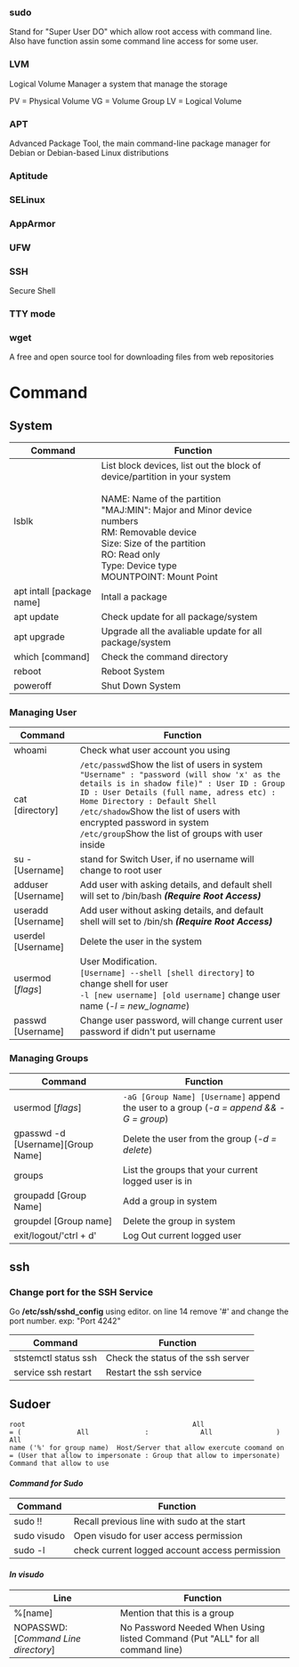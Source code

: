 ### **sudo**  
Stand for "Super User DO" which allow root access with command line. Also have function assin some command line access for some user.

### **LVM** 
Logical Volume Manager a system that manage the storage

PV = Physical Volume 
VG = Volume Group 
LV = Logical Volume 

### **APT** 
Advanced Package Tool, the main command-line package manager for Debian or Debian-based Linux distributions

### **Aptitude**

### **SELinux**

### **AppArmor**

### **UFW**

### **SSH**
Secure Shell

### **TTY mode**

### **wget** 
A free and open source tool for downloading files from web repositories

# **Command**
## **System** 
|Command|Function|
|---|---|
|lsblk|List block devices, list out the block of device/partition in your system<br><br>NAME: Name of the partition<br>"MAJ:MIN": Major and Minor device numbers<br>RM: Removable device<br>Size: Size of the partition<br>RO: Read only<br>Type: Device type<br>MOUNTPOINT: Mount Point|
|apt intall [package name]|Intall a package|
|apt update|Check update for all package/system|
|apt upgrade|Upgrade all the avaliable update for all package/system|
|which [command]|Check the command directory|
|reboot|Reboot System|
|poweroff|Shut Down System|

### **Managing User** 
|Command|Function|
|---|---|
|whoami|Check what user account you using|
|cat [directory]|`/etc/passwd`Show  the list of users in system<br>`"Username" : "password (will show 'x' as the details is in shadow file)" : User ID : Group ID : User Details (full name, adress etc) : Home Directory : Default Shell`<br>`/etc/shadow`Show the list of users with encrypted password in system<br>`/etc/group`Show the list of groups with user inside|
|su - [Username]|stand for Switch User, if no username will change to root user|
|adduser [Username]|Add user with asking details, and default shell will set to /bin/bash ***(Require Root Access)***|
|useradd [Username]|Add user without asking details, and default shell will set to /bin/sh ***(Require Root Access)***|
|userdel [Username]|Delete the user in the system|
|usermod [*flags*]|User Modification.<br>`[Username] --shell [shell directory]` to change shell for user<br>`-l [new username] [old username]` change user name (*-l = new_logname*)|
|passwd [Username]|Change user password, will change current user password if didn't put username

### **Managing Groups** 
|Command|Function|
|---|---|
|usermod [*flags*]|`-aG [Group Name] [Username]` append the user to a group (*-a = append && -G = group*)|
|gpasswd -d [Username][Group Name]|Delete the user from the group (*-d = delete*)|
|groups|List the groups that your current logged user is in|
|groupadd [Group Name]|Add a group in system|
|groupdel [Group name]|Delete the group in system|
|exit/logout/'ctrl + d'|Log Out current logged user|

## **ssh**
### **Change port for the SSH Service** <br>
Go **/etc/ssh/sshd_config** using editor. on line 14 remove '#' and change the port number. exp: "Port 4242"

|Command|Function|
|---|---|
|ststemctl status ssh|Check the status of the ssh server|
|service ssh restart|Restart the ssh service|

## **Sudoer** 
```
root                                          All                      = (              All              :             All                )            All
name ('%' for group name)  Host/Server that allow exercute coomand on  = (User that allow to impersonate : Group that allow to impersonate) Command that allow to use
```

#### *Command for Sudo*
|Command|Function|
|---|---|
|sudo !!|Recall previous line with sudo at the start| 
|sudo visudo|Open visudo for user access permission|
|sudo -l|check current logged account access permission|

#### *In visudo*
|Line|Function|
|---|---|
|%[name]|Mention that this is a group|
|NOPASSWD:[*Command Line directory*]|No Password Needed When Using listed Command (Put "ALL" for all command line)|

